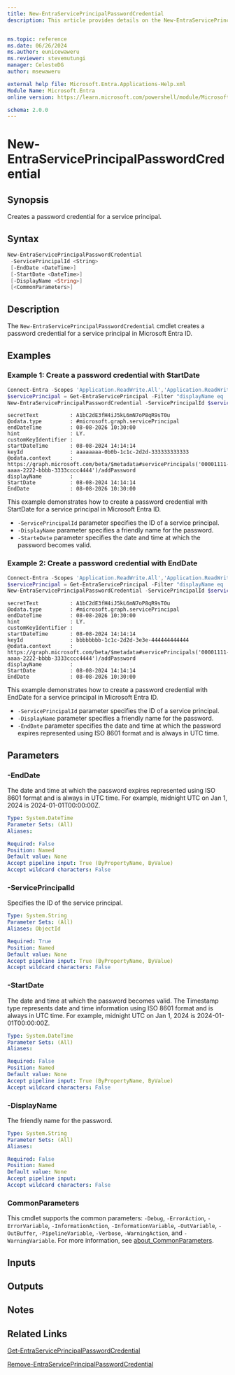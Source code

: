 ```yaml
---
title: New-EntraServicePrincipalPasswordCredential
description: This article provides details on the New-EntraServicePrincipalPasswordCredential command.


ms.topic: reference
ms.date: 06/26/2024
ms.author: eunicewaweru
ms.reviewer: stevemutungi
manager: CelesteDG
author: msewaweru

external help file: Microsoft.Entra.Applications-Help.xml
Module Name: Microsoft.Entra
online version: https://learn.microsoft.com/powershell/module/Microsoft.Entra/New-EntraServicePrincipalPasswordCredential

schema: 2.0.0
---
```


# New-EntraServicePrincipalPasswordCredential

## Synopsis

Creates a password credential for a service principal.

## Syntax

```powershell
New-EntraServicePrincipalPasswordCredential
 -ServicePrincipalId <String>
 [-EndDate <DateTime>]
 [-StartDate <DateTime>]
 [-DisplayName <String>]
 [<CommonParameters>]
```

## Description

The `New-EntraServicePrincipalPasswordCredential` cmdlet creates a password credential for a service principal in Microsoft Entra ID.

## Examples

### Example 1: Create a password credential with StartDate

```powershell
Connect-Entra -Scopes 'Application.ReadWrite.All','Application.ReadWrite.OwnedBy'
$servicePrincipal = Get-EntraServicePrincipal -Filter "displayName eq 'Helpdesk Application'"
New-EntraServicePrincipalPasswordCredential -ServicePrincipalId $servicePrincipal.Id -DisplayName 'Helpdesk App Credential' -StartDate '2024-11-04T14:14:14Z'
```

```Output
secretText          : A1bC2dE3fH4iJ5kL6mN7oP8qR9sT0u
@odata.type         : #microsoft.graph.servicePrincipal
endDateTime         : 08-08-2026 10:30:00
hint                : LY.
customKeyIdentifier :
startDateTime       : 08-08-2024 14:14:14
keyId               : aaaaaaaa-0b0b-1c1c-2d2d-333333333333
@odata.context      : https://graph.microsoft.com/beta/$metadata#servicePrincipals('00001111-aaaa-2222-bbbb-3333cccc4444')/addPassword
displayName         :
StartDate           : 08-08-2024 14:14:14
EndDate             : 08-08-2026 10:30:00
```

This example demonstrates how to create a password credential with StartDate for a service principal in Microsoft Entra ID.  

- `-ServicePrincipalId` parameter specifies the ID of a service principal.
- `-DisplayName` parameter specifies a friendly name for the password.
- `-StarteDate` parameter specifies the date and time at which the password becomes valid.

### Example 2: Create a password credential with EndDate

```powershell
Connect-Entra -Scopes 'Application.ReadWrite.All','Application.ReadWrite.OwnedBy'
$servicePrincipal = Get-EntraServicePrincipal -Filter "displayName eq 'Helpdesk Application'"
New-EntraServicePrincipalPasswordCredential -ServicePrincipalId $servicePrincipal.Id -DisplayName 'Helpdesk App Credential' -EndDate '2024-11-04T14:14:14Z'
```

```Output
secretText          : A1bC2dE3fH4iJ5kL6mN7oP8qR9sT0u
@odata.type         : #microsoft.graph.servicePrincipal
endDateTime         : 08-08-2026 10:30:00
hint                : LY.
customKeyIdentifier :
startDateTime       : 08-08-2024 14:14:14
keyId               : bbbbbbbb-1c1c-2d2d-3e3e-444444444444
@odata.context      : https://graph.microsoft.com/beta/$metadata#servicePrincipals('00001111-aaaa-2222-bbbb-3333cccc4444')/addPassword
displayName         :
StartDate           : 08-08-2024 14:14:14
EndDate             : 08-08-2026 10:30:00
```

This example demonstrates how to create a password credential with EndDate for a service principal in Microsoft Entra ID.

- `-ServicePrincipalId` parameter specifies the ID of a service principal.
- `-DisplayName` parameter specifies a friendly name for the password.
- `-EndDate` parameter specifies the date and time at which the password expires represented using ISO 8601 format and is always in UTC time.

## Parameters

### -EndDate

The date and time at which the password expires represented using ISO 8601 format and is always in UTC time. For example, midnight UTC on Jan 1, 2024 is 2024-01-01T00:00:00Z.

```yaml
Type: System.DateTime
Parameter Sets: (All)
Aliases:

Required: False
Position: Named
Default value: None
Accept pipeline input: True (ByPropertyName, ByValue)
Accept wildcard characters: False
```

### -ServicePrincipalId

Specifies the ID of the service principal.

```yaml
Type: System.String
Parameter Sets: (All)
Aliases: ObjectId

Required: True
Position: Named
Default value: None
Accept pipeline input: True (ByPropertyName, ByValue)
Accept wildcard characters: False
```

### -StartDate

The date and time at which the password becomes valid. The Timestamp type represents date and time information using ISO 8601 format and is always in UTC time. For example, midnight UTC on Jan 1, 2024 is 2024-01-01T00:00:00Z.

```yaml
Type: System.DateTime
Parameter Sets: (All)
Aliases:

Required: False
Position: Named
Default value: None
Accept pipeline input: True (ByPropertyName, ByValue)
Accept wildcard characters: False
```

### -DisplayName

The friendly name for the password.

```yaml
Type: System.String
Parameter Sets: (All)
Aliases:

Required: False
Position: Named
Default value: None
Accept pipeline input: 
Accept wildcard characters: False
```

### CommonParameters

This cmdlet supports the common parameters: `-Debug`, `-ErrorAction`, `-ErrorVariable`, `-InformationAction`, `-InformationVariable`, `-OutVariable`, `-OutBuffer`, `-PipelineVariable`, `-Verbose`, `-WarningAction`, and `-WarningVariable`. For more information, see [about_CommonParameters](https://go.microsoft.com/fwlink/?LinkID=113216).

## Inputs

## Outputs

## Notes

## Related Links

[Get-EntraServicePrincipalPasswordCredential](Get-EntraServicePrincipalPasswordCredential.md)

[Remove-EntraServicePrincipalPasswordCredential](Remove-EntraServicePrincipalPasswordCredential.md)
